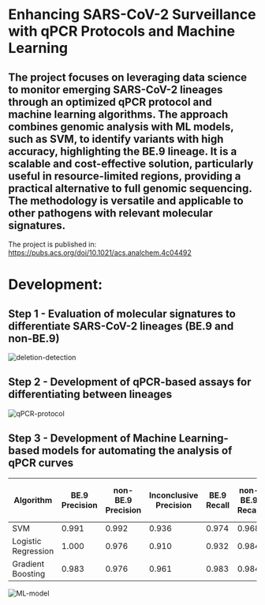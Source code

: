 # Enhancing SARS-CoV-2 Surveillance with qPCR Protocols and Machine Learning

## The project focuses on leveraging data science to monitor emerging SARS-CoV-2 lineages through an optimized qPCR protocol and machine learning algorithms. The approach combines genomic analysis with ML models, such as SVM, to identify variants with high accuracy, highlighting the BE.9 lineage. It is a scalable and cost-effective solution, particularly useful in resource-limited regions, providing a practical alternative to full genomic sequencing. The methodology is versatile and applicable to other pathogens with relevant molecular signatures.
The project is published in: https://pubs.acs.org/doi/10.1021/acs.analchem.4c04492


# Development:
## Step 1 - Evaluation of molecular signatures to differentiate SARS-CoV-2 lineages (BE.9 and non-BE.9)
![deletion-detection](https://github.com/user-attachments/assets/14633ce6-1ff9-4f1f-a060-47ca667c754e)

## Step 2 - Development of qPCR-based assays for differentiating between lineages
![qPCR-protocol](https://github.com/user-attachments/assets/38a9f98f-b857-4d19-8919-21ab9635ce48)

## Step 3 - Development of Machine Learning-based models for automating the analysis of qPCR curves
| Algorithm           | BE.9 Precision | non-BE.9 Precision | Inconclusive Precision | BE.9 Recall | non-BE.9 Recall | Inconclusive Recall | BE.9 F1-score | non-BE.9 F1-score | Inconclusive F1-score | Accuracy |
|---------------------|----------------|--------------------|------------------------|-------------|------------------|---------------------|---------------|-------------------|-----------------------|----------|
| SVM                 | 0.991          | 0.992              | 0.936                  | 0.974       | 0.968            | 0.981               | 0.983         | 0.980             | 0.960                 | 0.974    |
| Logistic Regression | 1.000          | 0.976              | 0.910                  | 0.932       | 0.984            | 0.971               | 0.965         | 0.980             | 0.940                 | 0.963    |
| Gradient Boosting   | 0.983          | 0.976              | 0.961                  | 0.983       | 0.984            | 0.952               | 0.983         | 0.980             | 0.957                 | 0.974    |

![ML-model](https://github.com/user-attachments/assets/50ef8097-ed0f-4ca4-88b4-d42d91a5c6fd)


